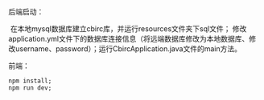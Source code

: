后端启动：

​	在本地mysql数据库建立cbirc库，并运行resources文件夹下sql文件；
​	修改application.yml文件下的数据库连接信息（将远端数据库修改为本地数据库、修改username、password）；
​	运行CbircApplication.java文件的main方法。



前端：

```
npm install;
npm run dev;
```